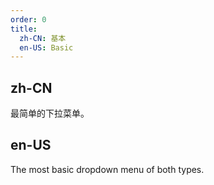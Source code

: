 ```yaml
---
order: 0
title:
  zh-CN: 基本
  en-US: Basic
---
```


## zh-CN

最简单的下拉菜单。

## en-US

The most basic dropdown menu of both types.

